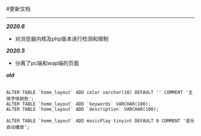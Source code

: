 #更新文档

***

***2020.6***
- 对浏览器内核及php版本进行检测和限制

***2020.5***
- 分离了pc端和wap端的页面

***old***
```

ALTER TABLE `home_layout` ADD color varchar(10) DEFAULT '' COMMENT '主体字体颜色';
ALTER TABLE `home_layout` ADD `keywords` VARCHAR(100);
ALTER TABLE `home_layout` ADD `description` VARCHAR(100);

ALTER TABLE `home_layout` ADD musicPlay tinyint DEFAULT 0 COMMENT '音乐自动播放'; 

```